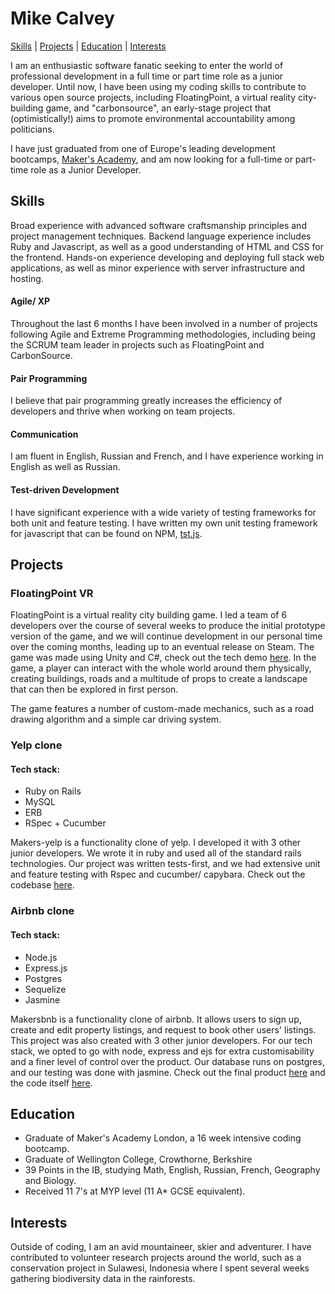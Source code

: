 # Mike Calvey
[Skills](#skills) | [Projects](#projects) | [Education](#education) | [Interests](#interests)

I am an enthusiastic software fanatic seeking to enter the world of professional development in a full time or part time role as a junior developer.  Until now, I have been using my coding skills to contribute to various open source projects, including FloatingPoint, a virtual reality city-building game, and "carbonsource", an early-stage project that (optimistically!) aims to promote environmental accountability among politicians.

I have just graduated from one of Europe's leading development bootcamps, [Maker's Academy](http://www.makersacademy.com/), and am now looking for a full-time or part-time role as a Junior Developer.

## Skills
Broad experience with advanced software craftsmanship principles and project management techniques. Backend language experience includes Ruby and Javascript, as well as a good understanding of HTML and CSS for the frontend. Hands-on experience developing and deploying full stack web applications, as well as minor experience with server infrastructure and hosting.

#### Agile/ XP
Throughout the last 6 months I have been involved in a number of projects following Agile and Extreme Programming methodologies, including being the SCRUM team leader in projects such as FloatingPoint and CarbonSource.

#### Pair Programming
I believe that pair programming greatly increases the efficiency of developers and thrive when working on team projects.

#### Communication
I am fluent in English, Russian and French, and I have experience working in English as well as Russian.

#### Test-driven Development
I have significant experience with a wide variety of testing frameworks for both unit and feature testing. I have written my own unit testing framework for javascript that can be found on NPM, [tst.js](https://www.npmjs.com/package/tstjs).

## Projects

### FloatingPoint VR
FloatingPoint is a virtual reality city building game. I led a team of 6 developers over the course of several weeks to produce the initial prototype version of the game, and we will continue development in our personal time over the coming months, leading up to an eventual release on Steam. The game was made using Unity and C#, check out the tech demo [here](https://www.youtube.com/watch?v=XFBpKRfyup4). In the game, a player can interact with the whole world around them physically, creating buildings, roads and a multitude of props to create a landscape that can then be explored in first person.

The game features a number of custom-made mechanics, such as a road drawing algorithm and a simple car driving system.

### Yelp clone

#### Tech stack:
- Ruby on Rails
- MySQL
- ERB
- RSpec + Cucumber

Makers-yelp is a functionality clone of yelp. I developed it with 3 other junior developers. We wrote it in ruby and used all of the standard rails technologies. Our project was written tests-first, and we had extensive unit and feature testing with Rspec and cucumber/ capybara. Check out the codebase [here](https://github.com/calveym/makersyelp).

### Airbnb clone

#### Tech stack:
- Node.js
- Express.js
- Postgres
- Sequelize
- Jasmine

Makersbnb is a functionality clone of airbnb. It allows users to sign up, create and edit property listings, and request to book other users' listings. This project was also created with 3 other junior developers. For our tech stack, we opted to go with node, express and ejs for extra customisability and a finer level of control over the product. Our database runs on postgres, and our testing was done with jasmine. Check out the final product [here](http://makersbnb2016.herokuapp.com/home) and the code itself [here](https://github.com/calveym/makersbnb).

## Education
- Graduate of Maker's Academy London, a 16 week intensive coding bootcamp.
- Graduate of Wellington College, Crowthorne, Berkshire
- 39 Points in the IB, studying Math, English, Russian, French, Geography and Biology.
- Received 11 7's at MYP level (11 A* GCSE equivalent).

## Interests
Outside of coding, I am an avid mountaineer, skier and adventurer. I have contributed to volunteer research projects around the world, such as a conservation project in Sulawesi, Indonesia where I spent several weeks gathering biodiversity data in the rainforests.
